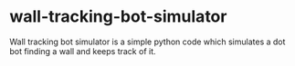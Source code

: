 wall-tracking-bot-simulator
===========================

Wall tracking bot simulator is a simple python code which simulates a dot bot finding a wall and keeps track of it.

